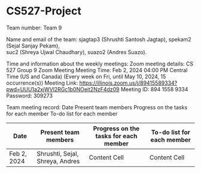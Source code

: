 # CS527-Project

Team number:
Team 9

Name and email of the team:
sjagtap3 (Shrushti Santosh Jagtap), 
spekam2 (Sejal Sanjay Pekam), 	
suc2 (Shreya Ujwal Chaudhary), 
suazo2 (Andres Suazo).


Time and information about the weekly meetings:
Zoom meeting details:
CS 527 Group 9 Zoom Meeting
Meeting Time: Feb 2, 2024 04:00 PM Central Time (US and Canada)
        (Every week on Fri, until May 10, 2024, 15 occurrence(s))
Meeting Link: https://illinois.zoom.us/j/89415589334?pwd=UUU1a2xjWVl2RGc1b0NOeit2NzF4dz09
Meeting ID: 894 1558 9334
Password: 309273

Team meeting record:
Date
Present team members
Progress on the tasks for each member
To-do list for each member


| Date  | Present team members | Progress on the tasks for each member | To-do list for each member |
| ------------- | ------------- | ------------- | ------------- |
| Feb 2, 2024  | Shrushti, Sejal, Shreya, Andres  | Content Cell  | Content Cell  |
